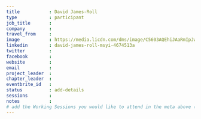 ```yaml
---
title           : David James-Roll
type            : participant
job_title       :
company         :
travel_from     :
image           : https://media.licdn.com/dms/image/C5603AQEhiJAaRmIpJw/profile-displayphoto-shrink_800_800/0?e=1562803200&v=beta&t=96ByuTTHTblWRxkVpa0jVCp3ogvasZiY6UutecWz_iY
linkedin        : david-james-roll-msyi-4674513a
twitter         :
facebook        :
website         :
email           :
project_leader  :
chapter_leader  :
eventbrite_id   :
status          : add-details
sessions        :
notes           :
# add the Working Sessions you would like to attend in the meta above (use the session's title) e.g. sessions (one per line): -Security Playbooks Diagrams -Hackathon Daily Sessions
---
```


<!-- put more details about participant here -->
